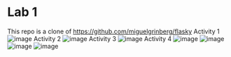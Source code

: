 # Lab 1
This repo is a clone of https://github.com/miguelgrinberg/flasky
Activity 1
![image](https://github.com/avaj4/ECE444-F2023-Lab1/assets/53788244/06d297c4-d884-4a41-a79e-562b90cf78a5)
Activity 2
![image](https://github.com/avaj4/ECE444-F2023-Lab1/assets/53788244/7497f6a0-f85f-4507-b5b9-6d0a0a73de2b)
Activity 3
![image](https://github.com/avaj4/ECE444-F2023-Lab1/assets/53788244/f8157100-41c8-4bbb-8cc1-184cb6976910)
Activity 4
![image](https://github.com/avaj4/ECE444-F2023-Lab1/assets/53788244/5c1d1dfd-5daa-4e4a-bd41-06335ade219f)
![image](https://github.com/avaj4/ECE444-F2023-Lab1/assets/53788244/343d8686-4fef-48a1-8a14-a7271aaeceec)
![image](https://github.com/avaj4/ECE444-F2023-Lab1/assets/53788244/2f11b441-3a1f-4991-b2dd-4517ee0b61fa)
![image](https://github.com/avaj4/ECE444-F2023-Lab1/assets/53788244/17eb0e52-f83e-4369-9c10-6e24ee59f87c)





